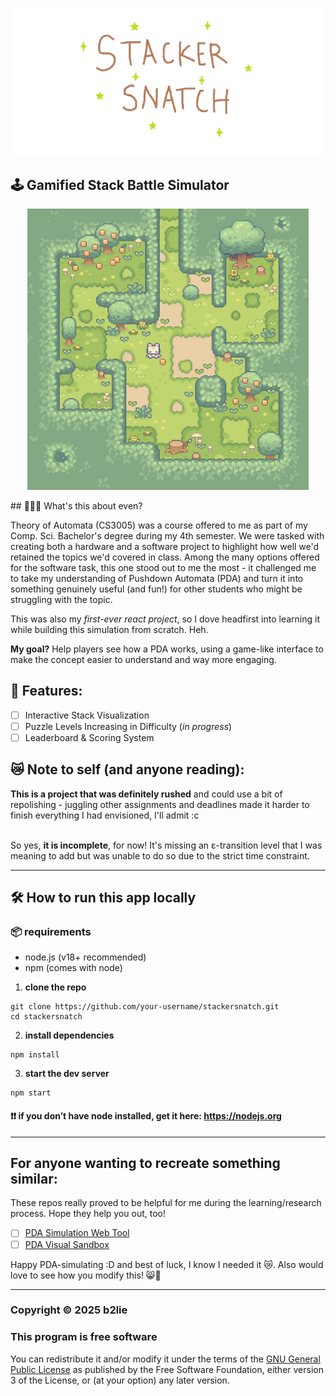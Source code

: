 <p align="center">
  <img src="src/sprites/hero-img.png" alt="stackersnatch hero image" />
</p>

## 🕹 Gamified Stack Battle Simulator
<p align="center">
    <img src="src/sprites/win.gif" alt="cute img" title="cute img" width="450"/>
</p>
## 🤷🏻‍♀️ What's this about even?

Theory of Automata (CS3005) was a course offered to me as part of my Comp. Sci. Bachelor's degree during my 4th semester. We were tasked with creating both a hardware and a software project to highlight how well we'd retained the topics we'd covered in class. Among the many options offered for the software task, this one stood out to me the most - it challenged me to take my understanding of Pushdown Automata (PDA) and turn it into something genuinely useful (and fun!) for other students who might be struggling with the topic.

This was also my *first-ever react project*, so I dove headfirst into learning it while building this simulation from scratch. Heh.

**My goal?**
Help players see how a PDA works, using a game-like interface to make the concept easier to understand and way more engaging.

## 👾 Features:

- [ ] Interactive Stack Visualization
- [ ] Puzzle Levels Increasing in Difficulty (_in progress_)
- [ ] Leaderboard & Scoring System

## 😿 Note to self (and anyone reading):

**This is a project that was definitely rushed** and could use a bit of repolishing - juggling other assignments and deadlines made it harder to finish everything I had envisioned, I'll admit :c

<br/>So yes, **it is incomplete**, for now! It's missing an ε-transition level that I was meaning to add but was unable to do so due to the strict time constraint.

---

## 🛠 How to run this app locally

### 📦 requirements
- node.js (v18+ recommended)
- npm (comes with node)


1. **clone the repo**
```
git clone https://github.com/your-username/stackersnatch.git
cd stackersnatch
```

2. **install dependencies**
```
npm install
```

3. **start the dev server**
```
npm start
```


#### ❗❗ if you don’t have node installed, get it here: https://nodejs.org

---

## For anyone wanting to recreate something similar:

These repos really proved to be helpful for me during the learning/research process. Hope they help you out, too!

- [ ] [PDA Simulation Web Tool](https://github.com/Chaphasilor/automata)
- [ ] [PDA Visual Sandbox](https://github.com/cheezypotatoes/Deterministic-PushDown-Automata-Project)

Happy PDA-simulating :D and best of luck, I know I needed it 😿.
Also would love to see how you modify this! 😸🧡

---

### Copyright © 2025 b2lie

### This program is **free software**
You can redistribute it and/or modify it under the terms of the [GNU General Public License](https://www.gnu.org/licenses/) as published by the Free Software Foundation, either version 3 of the License, or (at your option) any later version.